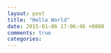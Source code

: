 ```yaml
---
layout: post
title: "Hello World"
date: 2015-01-06 17:06:46 +0800
comments: true
categories: 
---
```

